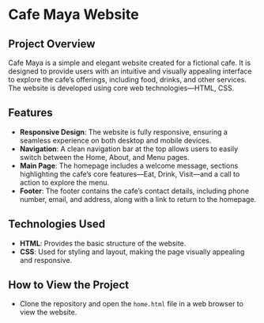 # Cafe Maya Website

## Project Overview
Cafe Maya is a simple and elegant website created for a fictional cafe. It is designed to provide users with an intuitive and visually appealing interface to explore the cafe’s offerings, including food, drinks, and other services. The website is developed using core web technologies—HTML, CSS.
## Features
- **Responsive Design**: The website is fully responsive, ensuring a seamless experience on both desktop and mobile devices.
- **Navigation**: A clean navigation bar at the top allows users to easily switch between the Home, About, and Menu pages.
- **Main Page**: The homepage includes a welcome message, sections highlighting the cafe’s core features—Eat, Drink, Visit—and a call to action to explore the menu.
- **Footer**: The footer contains the cafe’s contact details, including phone number, email, and address, along with a link to return to the homepage.

## Technologies Used
- **HTML**: Provides the basic structure of the website.
- **CSS**: Used for styling and layout, making the page visually appealing and responsive.

## How to View the Project
- Clone the repository and open the `home.html` file in a web browser to view the website.
